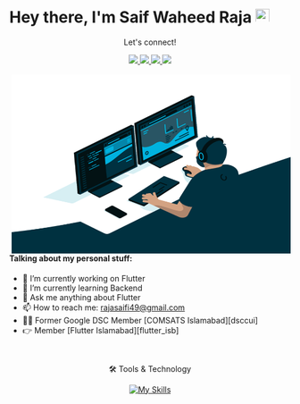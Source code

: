  
 # Hey there, I'm  Saif Waheed Raja <img src="https://media.giphy.com/media/hvRJCLFzcasrR4ia7z/giphy.gif" height="25px" width="25px">



<div align="center">
<p align="center">Let's connect!</p>
<a href="https://www.twitter.com/safuraja7/">
    <img src="https://img.shields.io/badge/Twitter-1DA1F2?style=for-the-badge&logo=twitter&logoColor=white" />
</a>

<a href="https://www.instagram.com/safuraja7/">
    <img src="https://img.shields.io/badge/Instagram-E4405F?style=for-the-badge&logo=instagram&logoColor=white" />
</a>

<a href="https://www.linkedin.com/in/safuraja7/">
    <img src="https://img.shields.io/badge/linkedin-%230077B5.svg?&style=for-the-badge&logo=linkedin&logoColor=white" />
</a>

<a href="https://www.facebook.com/safuraja007/">
    <img src="https://img.shields.io/badge/Facebook-1877F2?style=for-the-badge&logo=facebook&logoColor=white" />
</a>
</div>

<br>


<img align="right" alt="GIF" src="code.gif" width="500" height="320" />

#### Talking about my personal stuff:
- 🔭 I’m currently working on Flutter
- 🌱 I’m currently learning Backend
- 💬 Ask me anything about Flutter 
- 📫 How to reach me: rajasaifi49@gmail.com
- 🙋‍♂️ Former Google DSC Member [COMSATS Islamabad][dsccui]
- 👉 Member [Flutter Islamabad][flutter_isb]

<div align="center">
<br>
<p align="center">🛠 Tools & Technology</p>
 
[![My Skills](https://skillicons.dev/icons?i=flutter,dart,firebase,github,git,postman,figma,xd&perline=5)](https://skillicons.dev)

</div>

<br>



